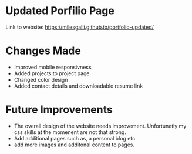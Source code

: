 # Updated Porfilio Page 

Link to website:
https://milesgalli.github.io/portfolio-updated/

# Changes Made 

- Improved mobile responsivness 
- Added projects to project page 
- Changed  color design 
- Added contact details and downloadable resume link 


# Future Improvements 
- The overall design of the website needs improvement. Unfortunetly my css skills at the momenent are not that strong. 
- Add additional pages such as, a personal blog etc 
- add more images and additonal content to pages.  


